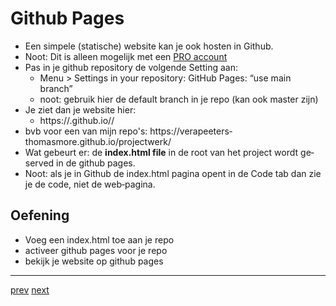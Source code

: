 # Github Pages

* Een simpele (statische) website kan je ook hosten in Github.
* Noot: Dit is alleen mogelijk met een [PRO account](02_github_account.md)  
* Pas in je github repository de volgende Setting aan:
  * Menu > Settings in your repository: GitHub Pages: “use main branch”
  * noot: gebruik hier de default branch in je repo (kan ook master zijn)   
* Je ziet dan je website hier:
   * https://<USERNAME>.github.io/<REPONAME>/
* bvb voor een van mijn repo's: https://verapeeters‐thomasmore.github.io/projectwerk/
* Wat gebeurt er: de **index.html file** in de root van het project wordt ge‐served in de github pages.
* Noot: als je in Github de index.html pagina opent in de Code tab dan zie je de code, niet de
web‐pagina.

## Oefening
* Voeg een index.html toe aan je repo 
* activeer github pages voor je repo
* bekijk je website op github pages 

---
[prev](06_fork.md)
[next](08_clone_and_disconnect.md)
